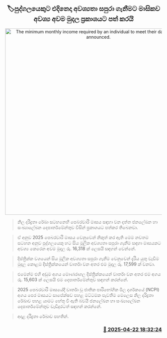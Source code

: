 <p align='center'><b><h2 align='center' title='The minimum monthly income required by an individual to meet their daily needs is announced.'>🏷පුද්ගලයෙකු​ට එදිනෙදා අවශ්‍යතා සපුරා ගැනීමට මාසික​ව අවශ්‍ය අවම මුදල ප්‍රකාශයට පත් කරයි</h2></b></p>
<p align='center'><img src='https://helakuru.sgp1.cdn.digitaloceanspaces.com/esana/images/lib/people-colombo.jpg' width='600' alt='The minimum monthly income required by an individual to meet their daily needs is announced.'></p>

> නිල දරිද්‍රතා රේඛා සටහනෙහි පෙබරවාරි මාසය සඳහා වන දත්ත ජනලේඛන හා සංඛ්‍යාලේඛන දෙපාර්තමේන්තුව විසින් ප්‍රකාශයට පත්කර තිබෙනවා.

> ඒ අනුව 2025 පෙබරවාරි මාසය වෙනුවෙන් නිකුත් කර ඇති මෙම නවතම සටහන අනුව පුද්ගලයෙකු හට සිය මූලික අවශ්‍යතා සපුරා ගැනීම සඳහා මාසයක​ට අවශ්‍ය කෙරෙන අවම මුදල රු. 16,318 ක් ලෙසයි සඳහන් වෙන්නේ.

> දිස්ත්‍රික්ක වශයෙන් සිය මූලික අවශ්‍යතා සපුරා ගැනීම වෙනුවෙන් දැරිය යුතු වැඩිම මුදල කොළඹ දිස්ත්‍රික්කයෙන් වාර්තා වන අතර එම මුදල රු. 17,599 ක් වනවා.

> එමෙන්ම එහි අඩුම අගය මොණරාගල දිස්ත්‍රික්කයෙන් වාර්තා වන අතර එම අගය රු. 15,603 ක් ලෙසයි එම දෙපාර්තමේන්තුව සඳහන් කරන්නේ.

> 2025 පෙබරවාරි මාසයේදී වාර්තා වූ ජාතික පාරිභෝගික මිල දර්ශකයේ (NCPI) අගය පෙර මාසයට සාපේක්ෂව පහළ මට්ටමක පැවතීම මෙලෙස නිල දරිද්‍රතා රේඛාව පහළ යාමට හේතු වී ඇති බවයි ජනලේඛන හා සංඛ්‍යාලේඛන දෙපාර්තමේන්තුව වැඩිදුරටත් සඳහන් කරන්නේ.

> අදාළ දරිද්‍රතා රේඛාව පහතින්. 



<h3 align='right'><a href='https://www.helakuru.lk/esana/p/109433/'>📅 2025-04-22 18:32:24</a></h3>
